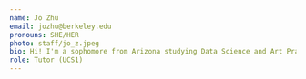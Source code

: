 ```yaml
---
name: Jo Zhu
email: jozhu@berkeley.edu
pronouns: SHE/HER
photo: staff/jo_z.jpeg
bio: Hi! I'm a sophomore from Arizona studying Data Science and Art Practice. In my free time I like drawing, listening to music, and yapping to my friends!
role: Tutor (UCS1)
---
```

